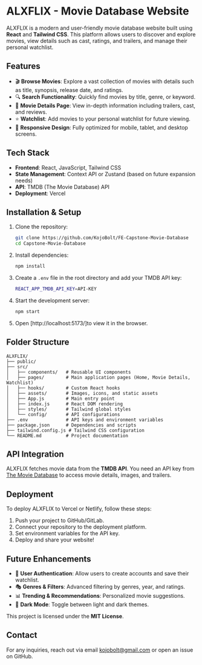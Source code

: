 # ALXFLIX - Movie Database Website

ALXFLIX is a modern and user-friendly movie database website built using **React** and **Tailwind CSS**. This platform allows users to discover and explore movies, view details such as cast, ratings, and trailers, and manage their personal watchlist.

## Features

- 🎬 **Browse Movies**: Explore a vast collection of movies with details such as title, synopsis, release date, and ratings.
- 🔍 **Search Functionality**: Quickly find movies by title, genre, or keyword.
- 📂 **Movie Details Page**: View in-depth information including trailers, cast, and reviews.
- ⭐ **Watchlist**: Add movies to your personal watchlist for future viewing.
- 📱 **Responsive Design**: Fully optimized for mobile, tablet, and desktop screens.

## Tech Stack

- **Frontend**: React, JavaScript, Tailwind CSS
- **State Management**: Context API or Zustand (based on future expansion needs)
- **API**: TMDB (The Movie Database) API
- **Deployment**: Vercel

## Installation & Setup

1. Clone the repository:
   ```sh
   git clone https://github.com/KojoBolt/FE-Capstone-Movie-Database
   cd Capstone-Movie-Database
   ```
2. Install dependencies:
   ```sh
   npm install
   ```
3. Create a `.env` file in the root directory and add your TMDB API key:
   ```sh
   REACT_APP_TMDB_API_KEY=API-KEY
   ```
4. Start the development server:
   ```sh
   npm start
   ```
5. Open [http://localhost:5173/]to view it in the browser.

## Folder Structure

```
ALXFLIX/
├── public/
├── src/
│   ├── components/   # Reusable UI components
│   ├── pages/        # Main application pages (Home, Movie Details, Watchlist)
│   ├── hooks/        # Custom React hooks
│   ├── assets/       # Images, icons, and static assets
│   ├── App.js        # Main entry point
│   ├── index.js      # React DOM rendering
│   ├── styles/       # Tailwind global styles
│   └── config/       # API configurations
├── .env              # API keys and environment variables
├── package.json      # Dependencies and scripts
├── tailwind.config.js # Tailwind CSS configuration
└── README.md         # Project documentation
```

## API Integration

ALXFLIX fetches movie data from the **TMDB API**. You need an API key from [The Movie Database](https://www.themoviedb.org/) to access movie details, images, and trailers.

## Deployment

To deploy ALXFLIX to Vercel or Netlify, follow these steps:

1. Push your project to GitHub/GitLab.
2. Connect your repository to the deployment platform.
3. Set environment variables for the API key.
4. Deploy and share your website!

## Future Enhancements

- 👥 **User Authentication**: Allow users to create accounts and save their watchlist.
- 🎭 **Genres & Filters**: Advanced filtering by genres, year, and ratings.
- 📊 **Trending & Recommendations**: Personalized movie suggestions.
- 🌙 **Dark Mode**: Toggle between light and dark themes.

This project is licensed under the **MIT License**.

## Contact

For any inquiries, reach out via email kojobolt@gmail.com or open an issue on GitHub.
